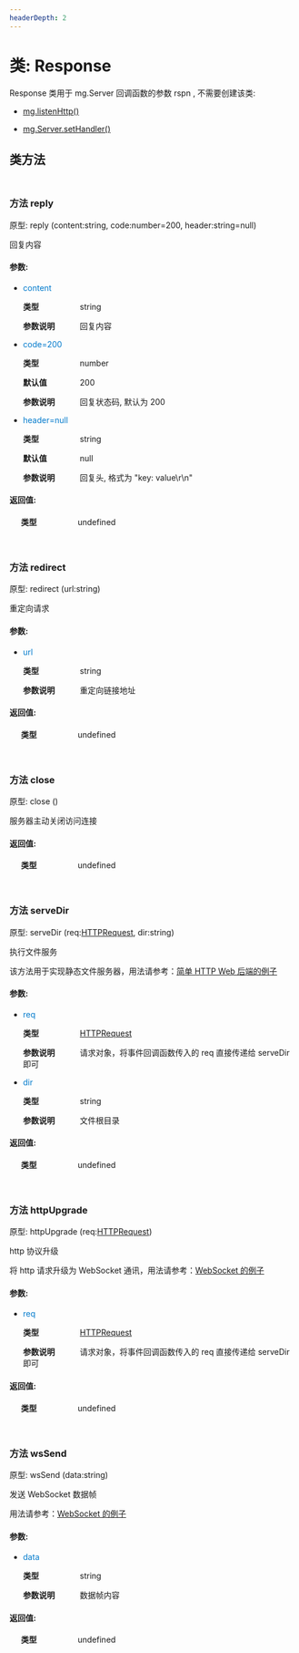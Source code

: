 ```yaml
---
headerDepth: 2
---
```


# 类: Response
Response 类用于 mg.Server 回调函数的参数 rspn , 不需要创建该类: 

* [mg.listenHttp()](../mg/#%E5%87%BD%E6%95%B0-listenhttp)

* [mg.Server.setHandler()](Server.html#%E6%96%B9%E6%B3%95-sethandler)




## 类方法

<p style="height: 10px;margin:0px"></p>

### <span class='member-header function'></span> 方法  reply

原型:  reply (content:string, code:number=200, header:string=null)

回复内容

#### 参数:

* <span style='color: #007acc'>content</span>

    <span style='display: inline-block; width:100px'>**类型**</span>string

    <span style='display: inline-block; width:100px'>**参数说明**</span>回复内容

* <span style='color: #007acc'>code=200</span>

    <span style='display: inline-block; width:100px'>**类型**</span>number

    <span style='display: inline-block; width:100px'>**默认值**</span>200

    <span style='display: inline-block; width:100px'>**参数说明**</span>回复状态码, 默认为 200

* <span style='color: #007acc'>header=null</span>

    <span style='display: inline-block; width:100px'>**类型**</span>string

    <span style='display: inline-block; width:100px'>**默认值**</span>null

    <span style='display: inline-block; width:100px'>**参数说明**</span>回复头, 格式为 "key: value\r\n"


#### 返回值:

<span style='display: inline-block; width:100px;margin-left:20px'>**类型**</span>undefined



<p style="height: 10px;margin:0px"></p>

<p style="height: 10px;margin:0px"></p>

### <span class='member-header function'></span> 方法  redirect

原型:  redirect (url:string)

重定向请求

#### 参数:

* <span style='color: #007acc'>url</span>

    <span style='display: inline-block; width:100px'>**类型**</span>string

    <span style='display: inline-block; width:100px'>**参数说明**</span>重定向链接地址


#### 返回值:

<span style='display: inline-block; width:100px;margin-left:20px'>**类型**</span>undefined



<p style="height: 10px;margin:0px"></p>

<p style="height: 10px;margin:0px"></p>

### <span class='member-header function'></span> 方法  close

原型:  close ()

服务器主动关闭访问连接

#### 返回值:

<span style='display: inline-block; width:100px;margin-left:20px'>**类型**</span>undefined



<p style="height: 10px;margin:0px"></p>

<p style="height: 10px;margin:0px"></p>

### <span class='member-header function'></span> 方法  serveDir

原型:  serveDir (req:[HTTPRequest](HTTPRequest.md), dir:string)

执行文件服务

该方法用于实现静态文件服务器，用法请参考：[简单 HTTP Web 后端的例子](../../guide/http-server.html#_2-%E7%AE%80%E5%8D%95-http-web-%E5%90%8E%E7%AB%AF%E7%9A%84%E4%BE%8B%E5%AD%90)

#### 参数:

* <span style='color: #007acc'>req</span>

    <span style='display: inline-block; width:100px'>**类型**</span>[HTTPRequest](HTTPRequest.md)

    <span style='display: inline-block; width:100px'>**参数说明**</span>请求对象，将事件回调函数传入的 req 直接传递给 serveDir 即可

* <span style='color: #007acc'>dir</span>

    <span style='display: inline-block; width:100px'>**类型**</span>string

    <span style='display: inline-block; width:100px'>**参数说明**</span>文件根目录


#### 返回值:

<span style='display: inline-block; width:100px;margin-left:20px'>**类型**</span>undefined



<p style="height: 10px;margin:0px"></p>

<p style="height: 10px;margin:0px"></p>

### <span class='member-header function'></span> 方法  httpUpgrade

原型:  httpUpgrade (req:[HTTPRequest](HTTPRequest.md))

http 协议升级

将 http 请求升级为 WebSocket 通讯，用法请参考：[WebSocket 的例子](../../guide/http-server.html#_3-websocket-%E7%9A%84%E4%BE%8B%E5%AD%90)

#### 参数:

* <span style='color: #007acc'>req</span>

    <span style='display: inline-block; width:100px'>**类型**</span>[HTTPRequest](HTTPRequest.md)

    <span style='display: inline-block; width:100px'>**参数说明**</span>请求对象，将事件回调函数传入的 req 直接传递给 serveDir 即可


#### 返回值:

<span style='display: inline-block; width:100px;margin-left:20px'>**类型**</span>undefined



<p style="height: 10px;margin:0px"></p>

<p style="height: 10px;margin:0px"></p>

### <span class='member-header function'></span> 方法  wsSend

原型:  wsSend (data:string)

发送 WebSocket 数据帧

用法请参考：[WebSocket 的例子](../../guide/http-server.html#_3-websocket-%E7%9A%84%E4%BE%8B%E5%AD%90)

#### 参数:

* <span style='color: #007acc'>data</span>

    <span style='display: inline-block; width:100px'>**类型**</span>string

    <span style='display: inline-block; width:100px'>**参数说明**</span>数据帧内容


#### 返回值:

<span style='display: inline-block; width:100px;margin-left:20px'>**类型**</span>undefined



<p style="height: 10px;margin:0px"></p>

